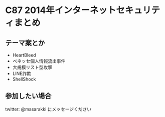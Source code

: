 # C87 2014年インターネットセキュリティまとめ

## テーマ案とか

- HeartBleed
- ベネッセ個人情報流出事件
- 大規模リスト型攻撃
- LINE詐欺
- ShellShock

## 参加したい場合

twitter: @masarakki にメッセージください
